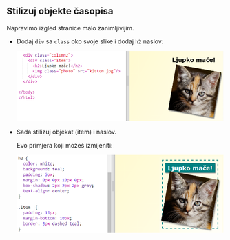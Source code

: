 ## Stilizuj objekte časopisa

Napravimo izgled stranice malo zanimljivijim.

+ Dodaj `div` sa `class` oko svoje slike i dodaj `h2` naslov:
    
    ![screenshot](images/magazine-item.png)

+ Sada stilizuj objekat (item) i naslov.
    
    Evo primjera koji možeš izmijeniti:
    
    ![screenshot](images/magazine-item-style.png)